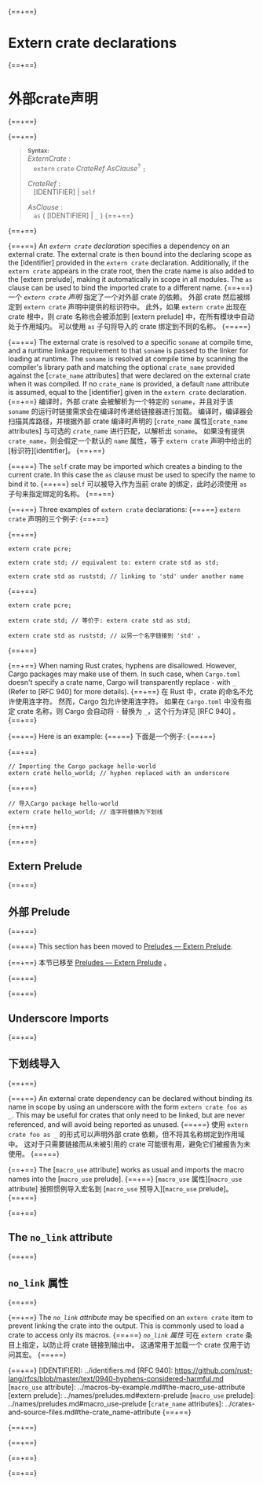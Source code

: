 {==+==}
# Extern crate declarations
{==+==}
# 外部crate声明
{==+==}


{==+==}
> **<sup>Syntax:<sup>**\
> _ExternCrate_ :\
> &nbsp;&nbsp; `extern` `crate` _CrateRef_ _AsClause_<sup>?</sup> `;`
>
> _CrateRef_ :\
> &nbsp;&nbsp; [IDENTIFIER] | `self`
>
> _AsClause_ :\
> &nbsp;&nbsp; `as` ( [IDENTIFIER] | `_` )
{==+==}

{==+==}


{==+==}
An _`extern crate` declaration_ specifies a dependency on an external crate.
The external crate is then bound into the declaring scope as the [identifier]
provided in the `extern crate` declaration. Additionally, if the `extern
crate` appears in the crate root, then the crate name is also added to the
[extern prelude], making it automatically in scope in all modules. The `as`
clause can be used to bind the imported crate to a different name.
{==+==}
一个 _`extern crate` 声明_ 指定了一个对外部 crate 的依赖。
外部 crate 然后被绑定到 `extern crate` 声明中提供的标识符中。
此外，如果 `extern crate` 出现在 crate 根中，则 crate 名称也会被添加到 [extern prelude] 中，在所有模块中自动处于作用域内。
可以使用 `as` 子句将导入的 crate 绑定到不同的名称。
{==+==}


{==+==}
The external crate is resolved to a specific `soname` at compile time, and a
runtime linkage requirement to that `soname` is passed to the linker for
loading at runtime. The `soname` is resolved at compile time by scanning the
compiler's library path and matching the optional `crate_name` provided against
the [`crate_name` attributes] that were declared on the external crate when it was
compiled. If no `crate_name` is provided, a default `name` attribute is assumed,
equal to the [identifier] given in the `extern crate` declaration.
{==+==}
编译时，外部 crate 会被解析为一个特定的 `soname`，并且对于该 `soname` 的运行时链接需求会在编译时传递给链接器进行加载。
编译时，编译器会扫描其库路径，并根据外部 crate 编译时声明的 [`crate_name` 属性][`crate_name` attributes] 与可选的 `crate_name` 进行匹配，以解析出 `soname`。
如果没有提供 `crate_name`，则会假定一个默认的 `name` 属性，等于 `extern crate` 声明中给出的 [标识符][identifier]。
{==+==}


{==+==}
The `self` crate may be imported which creates a binding to the current crate.
In this case the `as` clause must be used to specify the name to bind it to.
{==+==}
`self` 可以被导入作为当前 crate 的绑定，此时必须使用 `as` 子句来指定绑定的名称。
{==+==}


{==+==}
Three examples of `extern crate` declarations:
{==+==}
`extern crate` 声明的三个例子:
{==+==}


{==+==}
<!-- ignore: requires external crates -->
```rust,ignore
extern crate pcre;

extern crate std; // equivalent to: extern crate std as std;

extern crate std as ruststd; // linking to 'std' under another name
```
{==+==}
<!-- ignore: requires external crates -->
```rust,ignore
extern crate pcre;

extern crate std; // 等价于: extern crate std as std;

extern crate std as ruststd; // 以另一个名字链接到 'std' 。
```
{==+==}


{==+==}
When naming Rust crates, hyphens are disallowed. However, Cargo packages may
make use of them. In such case, when `Cargo.toml` doesn't specify a crate name,
Cargo will transparently replace `-` with `_` (Refer to [RFC 940] for more
details).
{==+==}
在 Rust 中，crate 的命名不允许使用连字符。
然而，Cargo 包允许使用连字符。
如果在 `Cargo.toml` 中没有指定 crate 名称，则 Cargo 会自动将 `-` 替换为 `_`，这个行为详见 [RFC 940] 。
{==+==}


{==+==}
Here is an example:
{==+==}
下面是一个例子:
{==+==}


{==+==}
<!-- ignore: requires external crates -->
```rust,ignore
// Importing the Cargo package hello-world
extern crate hello_world; // hyphen replaced with an underscore
```
{==+==}
<!-- ignore: requires external crates -->
```rust,ignore
// 导入Cargo package hello-world
extern crate hello_world; // 连字符替换为下划线
```
{==+==}


{==+==}
## Extern Prelude
{==+==}
## 外部 Prelude
{==+==}


{==+==}
This section has been moved to [Preludes — Extern Prelude](../names/preludes.md#extern-prelude).
<!-- this is to appease the linkchecker, will remove once other books are updated -->
{==+==}
本节已移至 [Preludes — Extern Prelude](../names/preludes.md#extern-prelude) 。
<!-- this is to appease the linkchecker, will remove once other books are updated -->
{==+==}


{==+==}
## Underscore Imports
{==+==}
## 下划线导入
{==+==}


{==+==}
An external crate dependency can be declared without binding its name in scope
by using an underscore with the form `extern crate foo as _`. This may be
useful for crates that only need to be linked, but are never referenced, and
will avoid being reported as unused.
{==+==}
使用 `extern crate foo as _` 的形式可以声明外部 crate 依赖，但不将其名称绑定到作用域中。
这对于只需要链接而从未被引用的 crate 可能很有用，避免它们被报告为未使用。
{==+==}


{==+==}
The [`macro_use` attribute] works as usual and imports the macro names
into the [`macro_use` prelude].
{==+==}
[`macro_use` 属性][`macro_use` attribute] 按照惯例导入宏名到 [`macro_use` 预导入][`macro_use` prelude]。
{==+==}


{==+==}
## The `no_link` attribute
{==+==}
## `no_link` 属性
{==+==}


{==+==}
The *`no_link` attribute* may be specified on an `extern crate` item to
prevent linking the crate into the output. This is commonly used to load a
crate to access only its macros.
{==+==}
*`no_link` 属性* 可在 `extern crate` 条目上指定，以防止将 crate 链接到输出中。
这通常用于加载一个 crate 仅用于访问其宏。
{==+==}


{==+==}
[IDENTIFIER]: ../identifiers.md
[RFC 940]: https://github.com/rust-lang/rfcs/blob/master/text/0940-hyphens-considered-harmful.md
[`macro_use` attribute]: ../macros-by-example.md#the-macro_use-attribute
[extern prelude]: ../names/preludes.md#extern-prelude
[`macro_use` prelude]: ../names/preludes.md#macro_use-prelude
[`crate_name` attributes]: ../crates-and-source-files.md#the-crate_name-attribute
{==+==}

{==+==}


{==+==}
<script>
(function() {
    var fragments = {
        "#extern-prelude": "../names/preludes.html#extern-prelude",
    };
    var target = fragments[window.location.hash];
    if (target) {
        var url = window.location.toString();
        var base = url.substring(0, url.lastIndexOf('/'));
        window.location.replace(base + "/" + target);
    }
})();
</script>
{==+==}

{==+==}